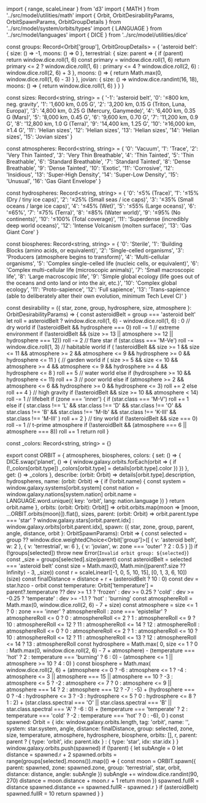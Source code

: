 import { range, scaleLinear } from 'd3'
import { MATH } from '../src/model/utilities/math'
import { Orbit, OrbitDesirabilityParams, OrbitSpawnParams, OrbitGroupDetails } from '../src/model/system/orbits/types'
import { LANGUAGE } from '../src/model/languages'
import { DICE } from '../src/model/utilities/dice'

const groups: Record<Orbit['group'], OrbitGroupDetails> = {
  'asteroid belt': {
    size: () => -1,
    moons: () => 0
  },
  terrestrial: {
    size: parent => {
      if (parent) return window.dice.roll(1, 6)
      const primary = window.dice.roll(1, 6)
      return primary <= 2
        ? window.dice.roll(1, 6)
        : primary <= 4
        ? window.dice.roll(2, 6)
        : window.dice.roll(2, 6) + 3
    },
    moons: () => {
      return Math.max(0, window.dice.roll(1, 6) - 3)
    }
  },
  jovian: {
    size: () => window.dice.randint(16, 18),
    moons: () => {
      return window.dice.roll(1, 6)
    }
  }
}

const sizes: Record<string, string> = {
  '-1': 'asteroid belt',
  '0': '≤800 km, neg. gravity',
  '1': '1,600 km, 0.05 G',
  '2': '3,200 km, 0.15 G (Triton, Luna, Europa)',
  '3': '4,800 km, 0.25 G (Mercury, Ganymede)',
  '4': '6,400 km, 0.35 G (Mars)',
  '5': '8,000 km, 0.45 G',
  '6': '9,600 km, 0.70 G',
  '7': '11,200 km, 0.9 G',
  '8': '12,800 km, 1.0 G (Terra)',
  '9': '14,400 km, 1.25 G',
  '10': '≥16,000 km, ≥1.4 G',
  '11': 'Helian sizes',
  '12': 'Helian sizes',
  '13': 'Helian sizes',
  '14': 'Helian sizes',
  '15': 'Jovian sizes'
}

const atmospheres: Record<string, string> = {
  '0': 'Vacuum',
  '1': 'Trace',
  '2': 'Very Thin Tainted',
  '3': 'Very Thin Breathable',
  '4': 'Thin Tainted',
  '5': 'Thin Breathable',
  '6': 'Standard Breathable',
  '7': 'Standard Tainted',
  '8': 'Dense Breathable',
  '9': 'Dense Tainted',
  '10': 'Exotic',
  '11': 'Corrosive',
  '12': 'Insidious',
  '13': 'Super-High Density',
  '14': 'Super-Low Density',
  '15': 'Unusual',
  '16': 'Gas Giant Envelope'
}

const hydrospheres: Record<string, string> = {
  '0': '≤5% (Trace)',
  '1': '≤15% (Dry / tiny ice caps)',
  '2': '≤25% (Small seas / ice caps)',
  '3': '≤35% (Small oceans / large ice caps)',
  '4': '≤45% (Wet)',
  '5': '≤55% (Large oceans)',
  '6': '≤65%',
  '7': '≤75% (Terra)',
  '8': '≤85% (Water world)',
  '9': '≤95% (No continents)',
  '10': '≤100% (Total coverage)',
  '11': 'Superdense (incredibly deep world oceans)',
  '12': 'Intense Volcanism (molten surface)',
  '13': 'Gas Giant Core'
}

const biospheres: Record<string, string> = {
  '0': 'Sterile',
  '1': 'Building Blocks (amino acids, or equivalent)',
  '2': 'Single-celled organisms',
  '3': 'Producers (atmosphere begins to transform)',
  '4': 'Multi-cellular organisms',
  '5': 'Complex single-celled life (nucleic cells, or equivalent)',
  '6': 'Complex multi-cellular life (microscopic animals)',
  '7': 'Small macroscopic life',
  '8': 'Large macroscopic life',
  '9': 'Simple global ecology (life goes out of the oceans and onto land or into the air, etc.)',
  '10': 'Complex global ecology',
  '11': 'Proto-sapience',
  '12': 'Full sapience',
  '13': 'Trans-sapience (able to deliberately alter their own evolution, minimum Tech Level C)'
}

const desirability = ({
  star,
  zone,
  group,
  hydrosphere,
  size,
  atmosphere
}: OrbitDesirabilityParams) => {
  const asteroidBelt = group === 'asteroid belt'
  let roll = asteroidBelt ? window.dice.roll(1, 6) - window.dice.roll(1, 6) : 0
  // dry world
  if (!asteroidBelt && hydrosphere === 0) roll -= 1
  // extreme environment
  if (!asteroidBelt && (size >= 13 || atmosphere >= 12 || hydrosphere === 12)) roll -= 2
  // flare star
  if (star.class === 'M-Ve') roll -= window.dice.roll(1, 3)
  // habitable world
  if (
    !asteroidBelt &&
    size >= 1 &&
    size <= 11 &&
    atmosphere >= 2 &&
    atmosphere <= 9 &&
    hydrosphere >= 0 &&
    hydrosphere <= 11
  ) {
    // garden world
    if (
      size >= 5 &&
      size <= 10 &&
      atmosphere >= 4 &&
      atmosphere <= 9 &&
      hydrosphere >= 4 &&
      hydrosphere <= 8
    )
      roll += 5
    // water world
    else if (hydrosphere >= 10 && hydrosphere <= 11) roll += 3
    // poor world
    else if (atmosphere >= 2 && atmosphere <= 6 && hydrosphere >= 0 && hydrosphere <= 3) roll += 2
    else roll += 4
  }
  // high gravity
  if (!asteroidBelt && size >= 10 && atmosphere < 14) roll -= 1
  // lifebelt
  if (zone === 'inner') {
    if (star.class === 'M-V') roll += 1
    else if (
      star.class !== 'L' &&
      star.class !== 'D' &&
      star.class !== 'O' &&
      star.class !== 'B' &&
      star.class !== 'M-Ib' &&
      star.class !== 'K-III' &&
      star.class !== 'M-III'
    )
      roll += 2
  }
  // tiny world
  if (!asteroidBelt && size === 0) roll -= 1
  // t-prime atmosphere
  if (!asteroidBelt && (atmosphere === 6 || atmosphere === 8)) roll += 1
  return roll
}

const _colors: Record<string, string> = {}

export const ORBIT = {
  atmospheres,
  biospheres,
  colors: {
    set: () => {
      DICE.swap('planet', () => {
        window.galaxy.orbits.forEach(orbit => {
          if (!_colors[orbit.type]) _colors[orbit.type] = details[orbit.type].color
        })
      })
    },
    get: () => _colors
  },
  describe: (orbit: Orbit) => details[orbit.type].description,
  hydrospheres,
  name: (orbit: Orbit) => {
    if (!orbit.name) {
      const system = window.galaxy.systems[orbit.system]
      const nation = window.galaxy.nations[system.nation]
      orbit.name = LANGUAGE.word.unique({ key: 'orbit', lang: nation.language })
    }
    return orbit.name
  },
  orbits: (orbit: Orbit): Orbit[] => orbit.orbits.map(moon => [moon, ...ORBIT.orbits(moon)]).flat(),
  sizes,
  parent: (orbit: Orbit) =>
    orbit.parent.type === 'star'
      ? window.galaxy.stars[orbit.parent.idx]
      : window.galaxy.orbits[orbit.parent.idx],
  spawn: ({ star, zone, group, parent, angle, distance, orbit }: OrbitSpawnParams): Orbit => {
    const selected =
      group ??
      window.dice.weightedChoice<Orbit['group']>([
        { v: 'asteroid belt', w: 2 },
        { v: 'terrestrial', w: 6 },
        { v: 'jovian', w: zone === 'outer' ? 2 : 0.5 }
      ])
    if (!groups[selected]) throw new Error(`Invalid orbit group: ${selected}`)
    const _size = groups[selected].size(parent)
    const asteroidBelt = selected === 'asteroid belt'
    const size = Math.max(0, Math.min((parent?.size ?? Infinity) - 3, _size))
    const r = scaleLinear([-1, 0, 5, 10, 15], [0, 1, 3, 6, 10])(size)
    const finalDistance = distance + r + (asteroidBelt ? 10 : 0)
    const dev = star.hzco - orbit
    const temperature: Orbit['temperature'] =
      parent?.temperature ?? dev >= 1.1
        ? 'frozen'
        : dev >= 0.25
        ? 'cold'
        : dev >= -0.25
        ? 'temperate'
        : dev >= -1.1
        ? 'hot'
        : 'burning'
    const atmosphereRoll = Math.max(0, window.dice.roll(2, 6) - 7 + size)
    const atmosphere =
      size <= 1
        ? 0
        : zone === 'inner'
        ? atmosphereRoll
        : zone === 'epistellar'
        ? atmosphereRoll <= 0
          ? 0
          : atmosphereRoll <= 2
          ? 1
          : atmosphereRoll <= 9
          ? 10
          : atmosphereRoll <= 12
          ? 11
          : atmosphereRoll <= 14
          ? 12
          : atmosphereRoll
        : atmosphereRoll <= 0
        ? 0
        : atmosphereRoll <= 2
        ? 1
        : atmosphereRoll <= 10
        ? 10
        : atmosphereRoll <= 12
        ? 11
        : atmosphereRoll <= 13
        ? 12
        : atmosphereRoll <= 14
        ? 13
        : atmosphereRoll
    const hydrosphere = Math.max(
      0,
      size <= 1
        ? 0
        : Math.max(0, window.dice.roll(2, 6) - 7 + atmosphere) -
            (temperature === 'hot' ? 2 : temperature === 'burning' ? 6 : 0) -
            (atmosphere <= 1 || atmosphere >= 10 ? 4 : 0)
    )
    const biosphere = Math.max(
      window.dice.roll(2, 6) +
        (atmosphere <= 0
          ? -6
          : atmosphere <= 1
          ? -4
          : atmosphere <= 3 || atmosphere === 15 || atmosphere == 10
          ? -3
          : atmosphere <= 5
          ? -2
          : atmosphere <= 7
          ? 0
          : atmosphere <= 9 || atmosphere === 14
          ? 2
          : atmosphere === 12
          ? -7
          : -5) +
        (hydrosphere === 0
          ? -4
          : hydrosphere <= 3
          ? -3
          : hydrosphere <= 5
          ? 0
          : hydrosphere <= 8
          ? 1
          : 2) +
        (star.class.spectral === 'O' || star.class.spectral === 'B' || star.class.spectral === 'A'
          ? -6
          : 0) +
        (temperature === 'temperate'
          ? 2
          : temperature === 'cold'
          ? -2
          : temperature === 'hot'
          ? 0
          : -6),
      0
    )
    const spawned: Orbit = {
      idx: window.galaxy.orbits.length,
      tag: 'orbit',
      name: '',
      system: star.system,
      angle,
      distance: finalDistance,
      group: selected,
      zone,
      size,
      temperature,
      atmosphere,
      hydrosphere,
      biosphere,
      orbits: [],
      r,
      parent: parent ? { type: 'orbit', idx: parent.idx } : { type: 'star', idx: star.idx }
    }
    window.galaxy.orbits.push(spawned)
    if (!parent) {
      let subAngle = 0
      let distance = spawned.r + 2
      spawned.orbits = range(groups[selected].moons()).map(() => {
        const moon = ORBIT.spawn({
          parent: spawned,
          zone: spawned.zone,
          group: 'terrestrial',
          star,
          orbit,
          distance: distance,
          angle: subAngle
        })
        subAngle += window.dice.randint(90, 270)
        distance = moon.distance + moon.r + 1
        return moon
      })
      spawned.fullR = distance
      spawned.distance += spawned.fullR - spawned.r
    }
    if (asteroidBelt) spawned.fullR = 10
    return spawned
  }
}
